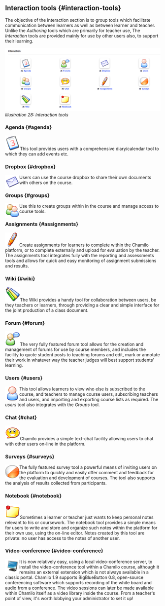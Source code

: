 ## Interaction tools {#interaction-tools}

The objective of the interaction section is to group tools which facilitate communication between learners as well as between learner and teacher. Unlike the _Authoring_ tools which are primarily for teacher use, The _Interaction_ tools are provided mainly for use by other users also, to support their learning.

![](../assets/images30.png)*Illustration 28: Interaction tools*

### Agenda {#agenda}

![](../assets/graphics96.png)This tool provides users with a comprehensive diary/calendar tool to which they can add events etc.

### Dropbox {#dropbox}

<img src="../assets/graphics97.png" width="46px" align="left" />Users can use the course dropbox to share their own documents with others on the course.

### Groups {#groups}

<img src="../assets/graphics98.png" width="46px" align="left" />Use this to create groups within in the course and manage access to course tools.

### Assignments {#assignments}

<img src="../assets/graphics99.png" width="46px" aligin="left" />Create assignments for learners to complete within the Chamilo platform, or to complete externally and upload for evaluation by the teacher. The assignments tool integrates fully with the reporting and assessments tools and allows for quick and easy monitoring of assignment submissions and results.

### Wiki {#wiki}

![](../assets/graphics100.png)The Wiki provides a handy tool for collaboration between users, be they teachers or learners, through providing a clear and simple interface for the joint production of a class document.

### Forum {#forum}

![](../assets/graphics101.png)The very fully featured forum tool allows for the creation and management of forums for use by course members, and includes the facility to quote student posts to teaching forums and edit, mark or annotate their work in whatever way the teacher judges will best support students&#039; learning.

### Users {#users}

<img src="../assets/graphics102.png" width="46px" align="left" />This tool allows learners to view who else is subscribed to the course, and teachers to manage course users, subscribing teachers and users, and importing and exporting course lists as required. The _users_ tool also integrates with the _Groups_ tool.

### Chat {#chat}

![](../assets/graphics103.png)Chamilo provides a simple text-chat facility allowing users to chat with other users on-line in the platform.

### Surveys {#surveys}

<img src="../assets/graphics104.png" width="46px" align="left" />The fully featured survey tool a powerful means of inviting users on the platform to quickly and easily offer comment and feedback for the evaluation and development of courses. The tool also supports the analysis of results collected from participants.

### Notebook {#notebook}

![](../assets/graphics105.png)Sometimes a learner or teacher just wants to keep personal notes relevant to his or coursework. The notebook tool provides a simple means for users to write and store and organize such notes within the platform for their own use, using the on-line editor. Notes created by this tool are private: no user has access to the notes of another user.

### Video-conference {#video-conference}

<img src="../assets/graphics106.png" align="left" width="46px" />It is now relatively easy, using a local video-conference server, to install the video-conference tool within a Chamilo course, although it remains an external extension which is not always available in a classic portal. Chamilo 1.9 supports BigBlueButton 0.8, open-source conferencing software which supports recording of the white board and audio from a conference. The video sessions can later be made available within Chamilo itself as a video library inside the course. From a teacher&#039;s point of view, it&#039;s worth lobbying your administrator to set it up!
